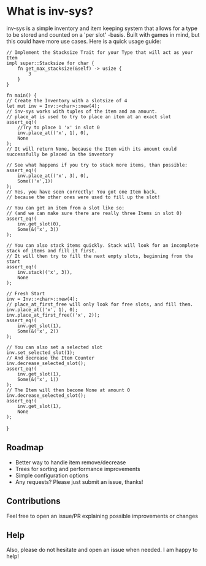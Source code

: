 # What is inv-sys?
inv-sys is a simple inventory and item keeping system that allows for a type to be stored and counted on a 'per slot' -basis. Built with games in mind, but this could have more use cases. Here is a quick usage guide:

	// Implement the Stacksize Trait for your Type that will act as your Item
	impl super::Stacksize for char {
   		fn get_max_stacksize(&self) -> usize {
   			3
   		}
   	}
   	
   	fn main() {
	// Create the Inventory with a slotsize of 4
	let mut inv = Inv::<char>::new(4);
	// inv-sys works with tuples of the item and an amount.
	// place_at is used to try to place an item at an exact slot
	assert_eq!(
		//Try to place 1 'x' in slot 0
		inv.place_at(('x', 1), 0), 
		None
	);
	// It will return None, because the Item with its amount could successfully be placed in the inventory

	// See what happens if you try to stack more items, than possible:
	assert_eq!(
		inv.place_at(('x', 3), 0), 
		Some(('x',1))
	);
	// Yes, you have seen correctly! You got one Item back, 
	// because the other ones were used to fill up the slot! 

	// You can get an item from a slot like so:
	// (and we can make sure there are really three Items in slot 0)
	assert_eq!(
		inv.get_slot(0), 
		Some(&('x', 3))
	);

	// You can also stack items quickly. Stack will look for an incomplete stack of items and fill it first.
	// It will then try to fill the next empty slots, beginning from the start
	assert_eq!(
		inv.stack(('x', 3)), 
		None
	);

	// Fresh Start
	inv = Inv::<char>::new(4);
	// place_at_first_free will only look for free slots, and fill them.
	inv.place_at(('x', 1), 0);
	inv.place_at_first_free(('x', 2));
	assert_eq!(
		inv.get_slot(1), 
		Some(&('x', 2))
	);

	// You can also set a selected slot
	inv.set_selected_slot(1);
	// And decrease the Item Counter
	inv.decrease_selected_slot();
	assert_eq!(
		inv.get_slot(1), 
		Some(&('x', 1))
	);
	// The Item will then become None at amount 0
	inv.decrease_selected_slot();
	assert_eq!(
		inv.get_slot(1), 
		None
	);
}

## Roadmap
 - Better way to handle item remove/decrease
 - Trees for sorting and performance improvements
 - Simple configuration options
 - Any requests? Please just submit an issue, thanks!

## Contributions
Feel free to open an issue/PR explaining possible improvements or changes

## Help
Also, please do not hesitate and open an issue when needed. I am happy to help!

